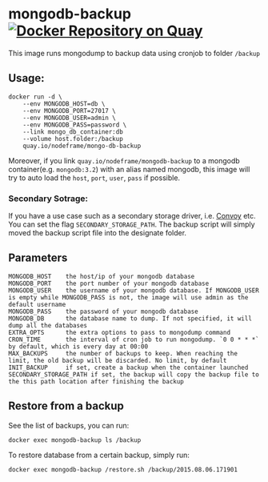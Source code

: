 # mongodb-backup [![Docker Repository on Quay](https://quay.io/repository/nodeframe/mongo-db-backup/status "Docker Repository on Quay")](https://quay.io/repository/nodeframe/mongo-db-backup)

This image runs mongodump to backup data using cronjob to folder `/backup`

## Usage:

    docker run -d \
        --env MONGODB_HOST=db \
        --env MONGODB_PORT=27017 \
        --env MONGODB_USER=admin \
        --env MONGODB_PASS=password \
        --link mongo_db_container:db
        --volume host.folder:/backup
        quay.io/nodeframe/mongo-db-backup

Moreover, if you link `quay.io/nodeframe/mongodb-backup` to a mongodb container(e.g. `mongodb:3.2`) with an alias named mongodb, this image will try to auto load the `host`, `port`, `user`, `pass` if possible.

### Secondary Sotrage:
If you have a use case such as a secondary storage driver, i.e. [Convoy](http://rancher.com/introducing-convoy-a-docker-volume-driver-for-backup-and-recovery-of-persistent-data/) etc.
You can set the flag `SECONDARY_STORAGE_PATH`. The backup script will simply moved the backup script file into the designate folder.

## Parameters

    MONGODB_HOST    the host/ip of your mongodb database
    MONGODB_PORT    the port number of your mongodb database
    MONGODB_USER    the username of your mongodb database. If MONGODB_USER is empty while MONGODB_PASS is not, the image will use admin as the default username
    MONGODB_PASS    the password of your mongodb database
    MONGODB_DB      the database name to dump. If not specified, it will dump all the databases
    EXTRA_OPTS      the extra options to pass to mongodump command
    CRON_TIME       the interval of cron job to run mongodump. `0 0 * * *` by default, which is every day at 00:00
    MAX_BACKUPS     the number of backups to keep. When reaching the limit, the old backup will be discarded. No limit, by default
    INIT_BACKUP     if set, create a backup when the container launched
    SECONDARY_STORAGE_PATH if set, the backup will copy the backup file to the this path location after finishing the backup

## Restore from a backup

See the list of backups, you can run:

    docker exec mongodb-backup ls /backup

To restore database from a certain backup, simply run:

    docker exec mongodb-backup /restore.sh /backup/2015.08.06.171901
